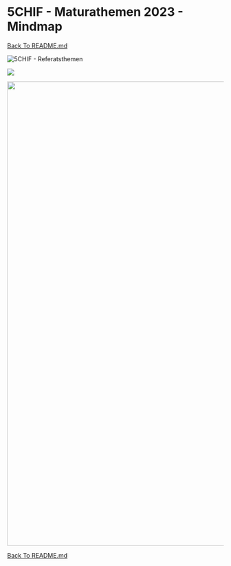 # 5CHIF - Maturathemen 2023 - Mindmap

[Back To README.md][back]

![5CHIF - Referatsthemen](http://www.plantuml.com/plantuml/proxy?cache=no&src=https://github.com/UnterrainerInformatik/htl/blob/master/iuml/5CHIF-Maturathemen2023.iuml)



<div hidden>
```
@startuml firstDiagram
Alice -> Bob: Hello
Bob -> Alice: Hi!
@enduml
```
</div>

![](firstDiagram.svg)





<img src="https://github.com/UnterrainerInformatik/htl/blob/master/img/5CHIF-Maturathemen2023.svg" alt="" width="1080" />

[Back To README.md][back]

[back]: https://github.com/UnterrainerInformatik/htl